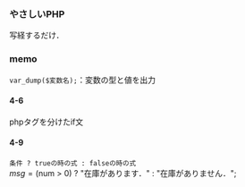 ### やさしいPHP
写経するだけ．

### memo
`var_dump($変数名);`：変数の型と値を出力  

#### 4-6
phpタグを分けたif文  

#### 4-9
`条件 ? trueの時の式 : falseの時の式`  
$msg = ($num > 0) ? "在庫があります．" : "在庫がありません．";  